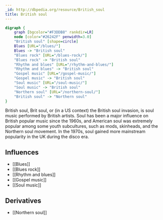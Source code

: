 ```yaml
---
_id: http://dbpedia.org/resource/British_soul
title: British soul
---
```


```dot
digraph {
	graph [bgcolor="#F3DDB8" rankdir=LR]
	node [color="#26242F" penwidth=3.0]
	"British soul" [shape=circle]
	Blues [URL="/blues/"]
	Blues -> "British soul"
	"Blues rock" [URL="/blues-rock/"]
	"Blues rock" -> "British soul"
	"Rhythm and blues" [URL="/rhythm-and-blues/"]
	"Rhythm and blues" -> "British soul"
	"Gospel music" [URL="/gospel-music/"]
	"Gospel music" -> "British soul"
	"Soul music" [URL="/soul-music/"]
	"Soul music" -> "British soul"
	"Northern soul" [URL="/northern-soul/"]
	"British soul" -> "Northern soul"
}
```

British soul, Brit soul, or (in a US context) the British soul invasion, is soul music performed by British artists. Soul has been a major influence on British popular music since the 1960s, and American soul was extremely popular among some youth subcultures, such as mods, skinheads, and the Northern soul movement. In the 1970s, soul gained more mainstream popularity in the UK during the disco era.

## Influences
- [[Blues]]
- [[Blues rock]]
- [[Rhythm and blues]]
- [[Gospel music]]
- [[Soul music]]

## Derivatives
- [[Northern soul]]
